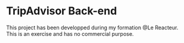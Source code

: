 # TripAdvisor Back-end

This project has been developped during my formation @Le Reacteur.  
This is an exercise and has no commercial purpose.
